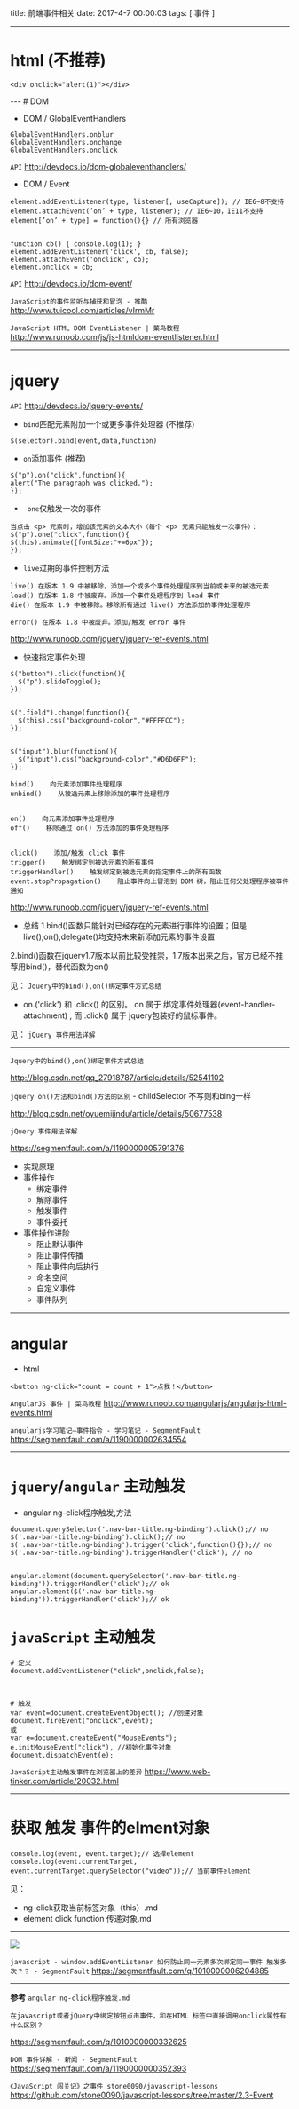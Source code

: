 title: 前端事件相关
date: 2017-4-7 00:00:03
tags: [ 事件 ]


---


# html (不推荐)
```
<div onclick="alert(1)"></div>
```


--- # DOM
- DOM / GlobalEventHandlers
```
GlobalEventHandlers.onblur
GlobalEventHandlers.onchange
GlobalEventHandlers.onclick
```
`API`  http://devdocs.io/dom-globaleventhandlers/


- DOM / Event

```
element.addEventListener(type, listener[, useCapture]); // IE6~8不支持
element.attachEvent(’on’ + type, listener); // IE6~10，IE11不支持
element[’on’ + type] = function(){} // 所有浏览器


function cb() { console.log(1); }
element.addEventListener('click', cb, false);
element.attachEvent('onclick', cb);
element.onclick = cb;
```
`API`  http://devdocs.io/dom-event/


`JavaScript的事件监听与捕获和冒泡 - 推酷`
http://www.tuicool.com/articles/vIrmMr


`JavaScript HTML DOM EventListener | 菜鸟教程`
http://www.runoob.com/js/js-htmldom-eventlistener.html



---
# jquery
`API` http://devdocs.io/jquery-events/


- `bind`匹配元素附加一个或更多事件处理器 (不推荐)
```
$(selector).bind(event,data,function)

```
- `on`添加事件 (推荐)
```
$("p").on("click",function(){
alert("The paragraph was clicked.");
});
```
- ` one`仅触发一次的事件
```
当点击 <p> 元素时，增加该元素的文本大小（每个 <p> 元素只能触发一次事件）：
$("p").one("click",function(){
$(this).animate({fontSize:"+=6px"});
});
```
- `live`过期的事件控制方法
```
live() 在版本 1.9 中被移除。添加一个或多个事件处理程序到当前或未来的被选元素
load() 在版本 1.8 中被废弃。添加一个事件处理程序到 load 事件
die() 在版本 1.9 中被移除。移除所有通过 live() 方法添加的事件处理程序

error() 在版本 1.8 中被废弃。添加/触发 error 事件

```
http://www.runoob.com/jquery/jquery-ref-events.html


- 快速指定事件处理
```
$("button").click(function(){
  $("p").slideToggle();
});


$(".field").change(function(){
  $(this).css("background-color","#FFFFCC");
});


$("input").blur(function(){
  $("input").css("background-color","#D6D6FF");
});
```


```
bind()    向元素添加事件处理程序
unbind()    从被选元素上移除添加的事件处理程序


on()    向元素添加事件处理程序
off()    移除通过 on() 方法添加的事件处理程序


click()    添加/触发 click 事件
trigger()    触发绑定到被选元素的所有事件
triggerHandler()    触发绑定到被选元素的指定事件上的所有函数
event.stopPropagation()    阻止事件向上冒泡到 DOM 树，阻止任何父处理程序被事件通知
```
http://www.runoob.com/jquery/jquery-ref-events.html


- 总结
1.bind()函数只能针对已经存在的元素进行事件的设置；但是live(),on(),delegate()均支持未来新添加元素的事件设置

2.bind()函数在jquery1.7版本以前比较受推崇，1.7版本出来之后，官方已经不推荐用bind()，替代函数为on()

见： `Jquery中的bind(),on()绑定事件方式总结`


- on.('click') 和 .click() 的区别。
on 属于 绑定事件处理器(event-handler-attachment) , 而 .click() 属于 jquery包装好的鼠标事件。

见： `jQuery 事件用法详解`


---
`Jquery中的bind(),on()绑定事件方式总结`

http://blog.csdn.net/qq_27918787/article/details/52541102


`jquery on()方法和bind()方法的区别` - childSelector 不写则和bing一样

http://blog.csdn.net/oyuemijindu/article/details/50677538


`jQuery 事件用法详解`

https://segmentfault.com/a/1190000005791376
- 实现原理
- 事件操作
    - 绑定事件
    -   解除事件
    -   触发事件
    -   事件委托
- 事件操作进阶
    -   阻止默认事件
    -   阻止事件传播
    -   阻止事件向后执行
    -   命名空间
    -   自定义事件
    -   事件队列


---
# angular
- html
```
<button ng-click="count = count + 1">点我！</button>

```
`AngularJS 事件 | 菜鸟教程`
http://www.runoob.com/angularjs/angularjs-html-events.html


`angularjs学习笔记—事件指令 - 学习笔记 - SegmentFault`
https://segmentfault.com/a/1190000002634554


---
#  `jquery`/`angular` 主动触发
- angular ng-click程序触发,方法

```
document.querySelector('.nav-bar-title.ng-binding').click();// no
$('.nav-bar-title.ng-binding').click();// no
$('.nav-bar-title.ng-binding').trigger('click',function(){});// no
$('.nav-bar-title.ng-binding').triggerHandler('click'); // no


angular.element(document.querySelector('.nav-bar-title.ng-binding')).triggerHandler('click');// ok
angular.element($('.nav-bar-title.ng-binding')).triggerHandler('click');// ok
```


#  `javaScript` 主动触发
```
# 定义
document.addEventListener("click",onclick,false);



# 触发
var event=document.createEventObject(); //创建对象
document.fireEvent("onclick",event);
或
var e=document.createEvent("MouseEvents");
e.initMouseEvent("click"), //初始化事件对象
document.dispatchEvent(e);
```
`JavaScript主动触发事件在浏览器上的差异`
https://www.web-tinker.com/article/20032.html


---
# 获取 触发 事件的elment对象
```
console.log(event, event.target);// 选择element
console.log(event.currentTarget, event.currentTarget.querySelector("video"));// 当前事件element
```
见：
- ng-click获取当前标签对象（this）.md
- element click function 传递对象.md


---
![](http://ll-blog.oss-cn-hangzhou.aliyuncs.com/17-8-12/22605682.jpg)



`javascript - window.addEventListener 如何防止同一元素多次绑定同一事件 触发多次？？ - SegmentFault`
https://segmentfault.com/q/1010000006204885


---
**参考**
`angular ng-click程序触发.md`



`在javascript或者jQuery中绑定按钮点击事件，和在HTML 标签中直接调用onclick属性有什么区别？`

https://segmentfault.com/q/1010000000332625



`DOM 事件详解 - 新闻 - SegmentFault`
https://segmentfault.com/a/1190000000352393


`《JavaScript 闯关记》之事件 stone0090/javascript-lessons`
https://github.com/stone0090/javascript-lessons/tree/master/2.3-Event



